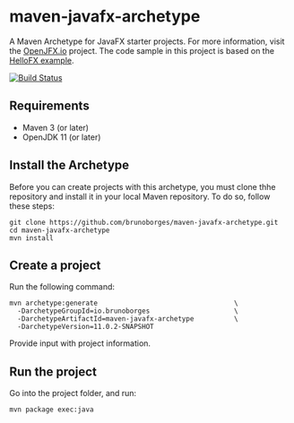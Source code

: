 # maven-javafx-archetype

A Maven Archetype for JavaFX starter projects. For more information, visit the [OpenJFX.io](https://openjfx.io) project. The code sample in this project is based on the [HelloFX example](https://github.com/openjfx/samples/tree/6226973589d905a77326c0391ac3fbbc4ca7d3cc/HelloFX/Maven).

[![Build Status](https://dev.azure.com/brunoborges-github/maven-javafx-archetype/_apis/build/status/brunoborges.maven-javafx-archetype?branchName=master&label=Build)](https://dev.azure.com/brunoborges-github/maven-javafx-archetype/_build/latest?definitionId=2&branchName=master)

## Requirements

- Maven 3 (or later)
- OpenJDK 11 (or later)

## Install the Archetype

Before you can create projects with this archetype, you must clone thhe repository and install it in your local Maven repository. To do so, follow these steps:

```
git clone https://github.com/brunoborges/maven-javafx-archetype.git
cd maven-javafx-archetype
mvn install
```

## Create a project

Run the following command:

```
mvn archetype:generate                                  \
  -DarchetypeGroupId=io.brunoborges                     \
  -DarchetypeArtifactId=maven-javafx-archetype          \
  -DarchetypeVersion=11.0.2-SNAPSHOT
```

Provide input with project information.

## Run the project

Go into the project folder, and run:

    mvn package exec:java
